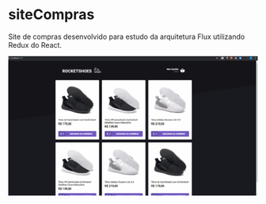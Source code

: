 # siteCompras
Site de compras desenvolvido para estudo da arquitetura Flux utilizando Redux do React.

![](SiteCompras.gif)
